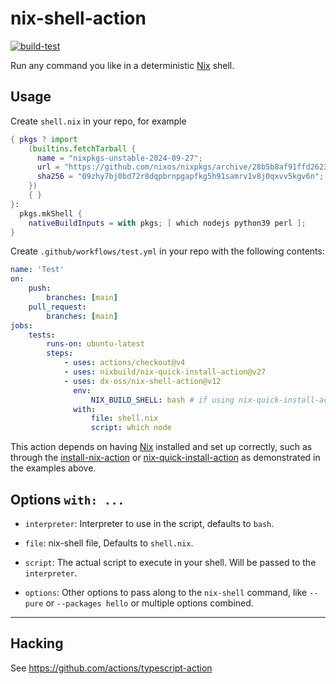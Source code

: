 # nix-shell-action

[![build-test](https://github.com/dx-oss/nix-shell-action/actions/workflows/test.yml/badge.svg)](https://github.com/dx-oss/nix-shell-action/actions/workflows/test.yml)

Run any command you like in a deterministic [Nix](https://nixos.org/nix/) shell.

## Usage

Create `shell.nix` in your repo, for example

```nix
{ pkgs ? import
    (builtins.fetchTarball {
      name = "nixpkgs-unstable-2024-09-27";
      url = "https://github.com/nixos/nixpkgs/archive/28b5b8af91ffd2623e995e20aee56510db49001a.tar.gz";
      sha256 = "09zhy7bj0bd72r8dqpbrnpgapfkg5h91samrv1v8j0qxvv5kgv6n";
    })
    { }
}:
  pkgs.mkShell {
    nativeBuildInputs = with pkgs; [ which nodejs python39 perl ];
}
```

Create `.github/workflows/test.yml` in your repo with the following contents:

```yaml
name: 'Test'
on:
    push:
        branches: [main]
    pull_request:
        branches: [main]
jobs:
    tests:
        runs-on: ubuntu-latest
        steps:
            - uses: actions/checkout@v4
            - uses: nixbuild/nix-quick-install-action@v27
            - uses: dx-oss/nix-shell-action@v12
              env:
                  NIX_BUILD_SHELL: bash # if using nix-quick-install-action, and not using flakes, you need to specify NIX_BUILD_SHELL
              with:
                  file: shell.nix
                  script: which node
```

This action depends on having [Nix] installed and set up correctly, such as through the [install-nix-action] or [nix-quick-install-action] as demonstrated in the examples above.

## Options `with: ...`

- `interpreter`: Interpreter to use in the script, defaults to `bash`.

- `file`: nix-shell file, Defaults to `shell.nix`.

- `script`: The actual script to execute in your shell. Will be passed to the `interpreter`.

- `options`: Other options to pass along to the `nix-shell` command, like `--pure` or `--packages hello` or multiple options combined.

---

## Hacking

See https://github.com/actions/typescript-action

[nix]: https://nixos.org/nix/
[install-nix-action]: https://github.com/marketplace/actions/install-nix
[nix-quick-install-action]: https://github.com/marketplace/actions/nix-quick-install
